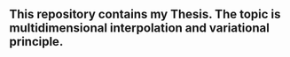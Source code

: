 ## This repository contains my Thesis. The topic is multidimensional interpolation and variational principle.